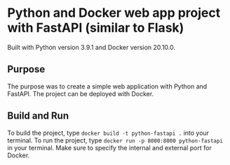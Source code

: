 # Python and Docker web app project with FastAPI (similar to Flask)

Built with Python version 3.9.1 and Docker version 20.10.0.

## Purpose

The purpose was to create a simple web application with Python and FastAPI. The project can be deployed with Docker.

## Build and Run

To build the project, type `docker build -t python-fastapi .` into your terminal. To run the project, type `docker run -p 8000:8000 python-fastapi` in your terminal. Make sure to specify the internal and external port for Docker.